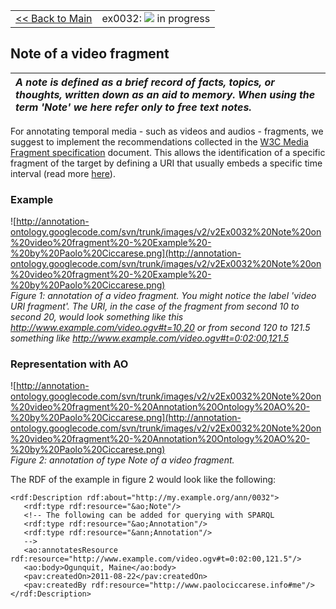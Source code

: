 <table width='100%'>
<tr>
<td>
<a href='v2Main.md'>&lt;&lt; Back to Main</a>
</td>
<td align='right'>
ex0032: <img src='http://annotation-ontology.googlecode.com/svn/trunk/images/misc/in_progress.gif' /> in progress<br>
</td>
</tr>
</table>

## Note of a video fragment ##

| _A **note** is defined as a brief record of facts, topics, or thoughts, written down as an aid to memory. When using the term 'Note' we here refer only to free text notes._ |
|:-----------------------------------------------------------------------------------------------------------------------------------------------------------------------------|

For annotating temporal media - such as videos and audios - fragments, we suggest to implement the recommendations collected in the [W3C Media Fragment specification](http://www.w3.org/2008/WebVideo/Fragments/WD-media-fragments-spec/) document. This allows the identification of a specific fragment of the target by defining a URI that usually embeds a specific time interval (read more [here](http://www.w3.org/2008/WebVideo/Fragments/WD-media-fragments-spec/)).

### Example ###

![http://annotation-ontology.googlecode.com/svn/trunk/images/v2/v2Ex0032%20Note%20on%20video%20fragment%20-%20Example%20-%20by%20Paolo%20Ciccarese.png](http://annotation-ontology.googlecode.com/svn/trunk/images/v2/v2Ex0032%20Note%20on%20video%20fragment%20-%20Example%20-%20by%20Paolo%20Ciccarese.png)<br />
_Figure 1: annotation of a video fragment. You might notice the label 'video URI fragment'. The URI, in the case of the fragment from second 10 to second 20, would look something like this http://www.example.com/video.ogv#t=10,20 or from second 120 to 121.5 something like  http://www.example.com/video.ogv#t=0:02:00,121.5_


### Representation with AO ###


![http://annotation-ontology.googlecode.com/svn/trunk/images/v2/v2Ex0032%20Note%20on%20video%20fragment%20-%20Annotation%20Ontology%20AO%20-%20by%20Paolo%20Ciccarese.png](http://annotation-ontology.googlecode.com/svn/trunk/images/v2/v2Ex0032%20Note%20on%20video%20fragment%20-%20Annotation%20Ontology%20AO%20-%20by%20Paolo%20Ciccarese.png)<br />
_Figure 2: annotation of type Note of a video fragment._

The RDF of the example in figure 2 would look like the following:

```
<rdf:Description rdf:about="http://my.example.org/ann/0032"> 
   <rdf:type rdf:resource="&ao;Note"/> 
   <!-- The following can be added for querying with SPARQL 
   <rdf:type rdf:resource="&ao;Annotation"/> 
   <rdf:type rdf:resource="&ann;Annotation"/> 
   --> 
   <ao:annotatesResource rdf:resource="http://www.example.com/video.ogv#t=0:02:00,121.5"/> 
   <ao:body>Ogunquit, Maine</ao:body> 
   <pav:createdOn>2011-08-22</pav:createdOn> 
   <pav:createdBy rdf:resource="http://www.paolociccarese.info#me"/> 
</rdf:Description> 
```